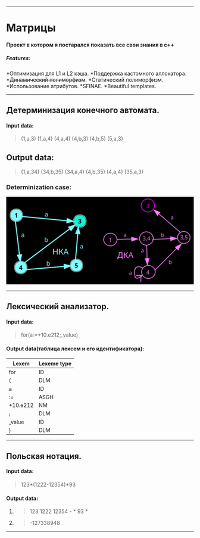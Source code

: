 
___

# Матрицы
#### Проект в котором я постарался показать все свои знания в c++
##### Features:
*Оптимизация для L1 и L2 кэша.
*Поддержка кастомного аллокатора.
*~~Динамический полиморфизм~~.
*Статический полиморфизм.
*Использование атрибутов.
*SFINAE.
*Beautiful templates.

___

## Детерминизация конечного автомата.
#### Input data:
> (1,a,3) (1,a,4) (4,a,4) (4,b,3) (4,b,5) (5,a,3)
## Output data:
> (1,a,34) (34,b,35) (34,a,4) (4,b,35) (4,a,4) (35,a,3)
### Determinization case:
![gallery](preview_image/de-termination.png)

___

## Лексический анализатор.
#### Input data:
> for(a:=+10.e212;_value)
#### Output data(таблица лексем и его идентификатора):
|       Lexem       |       Lexeme type     |
|-------------------|:----------------------|
| for               | ID                    |
| (                 | DLM                   |
| a                 | ID                    |
| :=                | ASGH                  |
| +10.e212          | NM                    |
| ;                 | DLM                   |
| _value            | ID                    |
| )                 | DLM                   |

___

## Польская нотация.
#### Input data:
> 123*(1222-12354)*93
#### Output data:
1. > 123 1222 12354 - * 93 *
2. > -127338948

___
